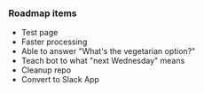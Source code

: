 ### Roadmap items
* Test page
* Faster processing
* Able to answer "What's the vegetarian option?"
* Teach bot to what "next Wednesday" means
* Cleanup repo
* Convert to Slack App